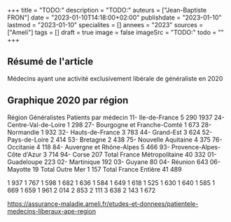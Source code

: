 +++
title = "TODO:"
description = "TODO:"
auteurs = ["Jean-Baptiste FRON"]
date = "2023-01-10T14:18:00+02:00"
publishdate = "2023-01-10"
lastmod = "2023-01-10"
specialites = []
annees = "2023"
sources = ["Ameli"]
tags = []
draft = true
image = false
imageSrc = "TODO:"
todo = ""
+++

## Résumé de l'article

Médecins ayant une activité exclusivement libérale de généraliste en 2020

## Graphique 2020 par région

Région	 Généralistes Patients par médecin
11- Ile-de-France	5 290 1937
24- Centre-Val-de-Loire	1 298
27- Bourgogne et Franche-Comté	1 673
28- Normandie	1 932
32- Hauts-de-France	3 783
44- Grand-Est	3 624
52- Pays-de-Loire	2 414
53- Bretagne	2 438
75- Nouvelle Aquitaine	4 375
76- Occitanie	4 118
84- Auvergne et Rhône-Alpes	5 466
93- Provence-Alpes-Côte d'Azur	3 714
94- Corse	207
Total France Métropolitaine	40 332
01- Guadeloupe	223
02- Martinique	192
03- Guyane	80
04- Réunion	643
06- Mayotte	19
Total Outre Mer	1 157
Total France Entière	41 489


1 937
1 767
1 598
1 682
1 636
1 584
1 649
1 618
1 525
1 630
1 640
1 585
1 669
1 659
1 961
2 014
2 853
2 111
3 638
2 143
1 672

https://assurance-maladie.ameli.fr/etudes-et-donnees/patientele-medecins-liberaux-ape-region

